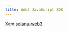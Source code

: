 ```yaml
---
title: Web3 JavaScript SDK
---
```


Xem [solana-web3](https://solana-labs.github.io/solana-web3.js/).
